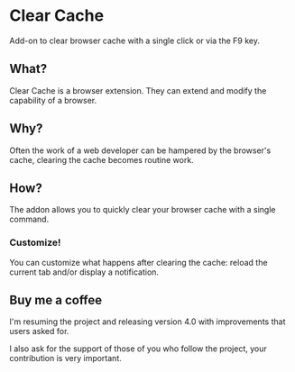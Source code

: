 # Clear Cache
Add-on to clear browser cache with a single click or via the F9 key.

## What?
Clear Cache is a browser extension. They can extend and modify the capability of a browser.

## Why?
Often the work of a web developer can be hampered by the browser's cache, clearing the cache becomes routine work.

## How?
The addon allows you to quickly clear your browser cache with a single command.

### Customize!
You can customize what happens after clearing the cache: reload the current tab and/or display a notification.

## Buy me a coffee
I'm resuming the project and releasing version 4.0 with improvements that users asked for.

I also ask for the support of those of you who follow the project, your contribution is very important.
